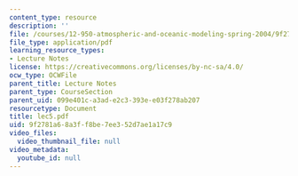 ```yaml
---
content_type: resource
description: ''
file: /courses/12-950-atmospheric-and-oceanic-modeling-spring-2004/9f2781a68a3ff8be7ee352d7ae1a17c9_lec5.pdf
file_type: application/pdf
learning_resource_types:
- Lecture Notes
license: https://creativecommons.org/licenses/by-nc-sa/4.0/
ocw_type: OCWFile
parent_title: Lecture Notes
parent_type: CourseSection
parent_uid: 099e401c-a3ad-e2c3-393e-e03f278ab207
resourcetype: Document
title: lec5.pdf
uid: 9f2781a6-8a3f-f8be-7ee3-52d7ae1a17c9
video_files:
  video_thumbnail_file: null
video_metadata:
  youtube_id: null
---
```

